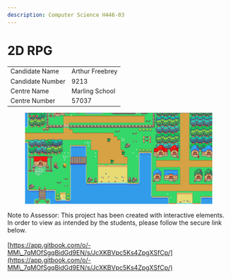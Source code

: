 ```yaml
---
description: Computer Science H446-03
---
```


# 2D RPG

|                  |                 |
| ---------------- | --------------- |
| Candidate Name   | Arthur Freebrey |
| Candidate Number | 9213            |
| Centre Name      | Marling School  |
| Centre Number    | 57037           |

<figure><img src=".gitbook/assets/image.png" alt=""><figcaption></figcaption></figure>

Note to Assessor: This project has been created with interactive elements. In order to view as intended by the students, please follow the secure link below.\
\
[https://app.gitbook.com/o/-MM\_7qMOfSgqBidGd9EN/s/JcXKBVpc5Ks4ZpgXSfCp/](https://app.gitbook.com/o/-MM\_7qMOfSgqBidGd9EN/s/JcXKBVpc5Ks4ZpgXSfCp/)
